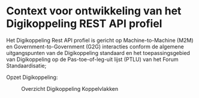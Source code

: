 # Context voor ontwikkeling van het Digikoppeling REST API profiel

Het Digikoppeling Rest API profiel is gericht op Machine-to-Machine (M2M) en Government-to-Government (G2G) interacties conform de algemene uitgangspunten van de Digikoppeling standaard en het toepassingsgebied van Digikoppeling op de Pas-toe-of-leg-uit lijst (PTLU) van het Forum Standaardisatie;

Opzet Digikoppeling:

<figure id="structuur">
  <div data-include="./media/structuur.xhtml"></div>
  <figcaption>Overzicht Digikoppeling Koppelvlakken</figcaption>
</figure>

